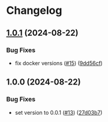 # Changelog

## [1.0.1](https://github.com/jkrivas/k8s-ha-git-sync/compare/v1.0.0...v1.0.1) (2024-08-22)


### Bug Fixes

* fix docker versions ([#15](https://github.com/jkrivas/k8s-ha-git-sync/issues/15)) ([9dd56cf](https://github.com/jkrivas/k8s-ha-git-sync/commit/9dd56cfc9bdf21830743f0d8b0186581c81ef47c))

## 1.0.0 (2024-08-22)


### Bug Fixes

* set version to 0.0.1 ([#13](https://github.com/jkrivas/k8s-ha-git-sync/issues/13)) ([27d03b7](https://github.com/jkrivas/k8s-ha-git-sync/commit/27d03b73590dab31d2cd9957d26f75f179bf9378))
